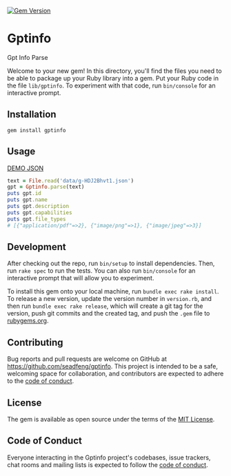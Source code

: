 [![Gem Version](https://badge.fury.io/rb/gptinfo.svg)](https://badge.fury.io/rb/gptinfo)

# Gptinfo

Gpt Info Parse

Welcome to your new gem! In this directory, you'll find the files you need to be able to package up your Ruby library into a gem. Put your Ruby code in the file `lib/gptinfo`. To experiment with that code, run `bin/console` for an interactive prompt.

## Installation

```
gem install gptinfo
```
## Usage

[DEMO JSON](data/g-HDJ2Bhvt1.json)

```ruby
text = File.read('data/g-HDJ2Bhvt1.json')
gpt = Gptinfo.parse(text)
puts gpt.id
puts gpt.name
puts gpt.description
puts gpt.capabilities
puts gpt.file_types
# [{"application/pdf"=>2}, {"image/png"=>1}, {"image/jpeg"=>3}]
```

## Development

After checking out the repo, run `bin/setup` to install dependencies. Then, run `rake spec` to run the tests. You can also run `bin/console` for an interactive prompt that will allow you to experiment.

To install this gem onto your local machine, run `bundle exec rake install`. To release a new version, update the version number in `version.rb`, and then run `bundle exec rake release`, which will create a git tag for the version, push git commits and the created tag, and push the `.gem` file to [rubygems.org](https://rubygems.org).

## Contributing

Bug reports and pull requests are welcome on GitHub at https://github.com/seadfeng/gptinfo. This project is intended to be a safe, welcoming space for collaboration, and contributors are expected to adhere to the [code of conduct](https://github.com/seadfeng/gptinfo/blob/main/CODE_OF_CONDUCT.md).

## License

The gem is available as open source under the terms of the [MIT License](https://opensource.org/licenses/MIT).

## Code of Conduct

Everyone interacting in the Gptinfo project's codebases, issue trackers, chat rooms and mailing lists is expected to follow the [code of conduct](https://github.com/seadfeng/gptinfo/blob/main/CODE_OF_CONDUCT.md).
